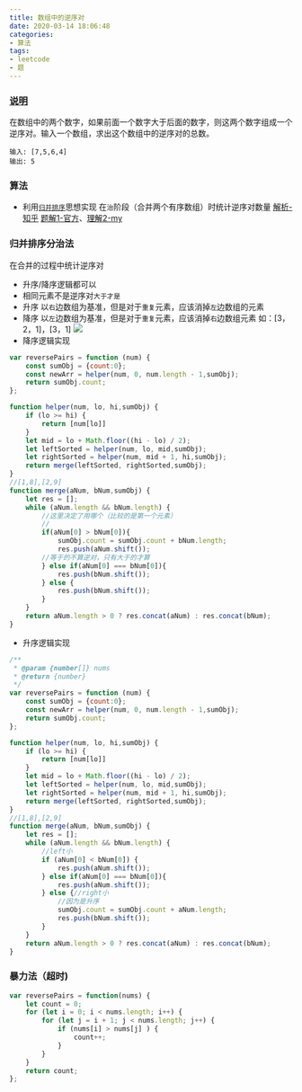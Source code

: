 ```yaml
---
title: 数组中的逆序对
date: 2020-03-14 18:06:48
categories:
- 算法
tags:
- leetcode
- 题
---
```


### [说明](https://leetcode-cn.com/problems/shu-zu-zhong-de-ni-xu-dui-lcof/)
在数组中的两个数字，如果前面一个数字大于后面的数字，则这两个数字组成一个逆序对。输入一个数组，求出这个数组中的逆序对的总数。
<!-- more -->

```
输入: [7,5,6,4]
输出: 5
```

### 算法
* 利用[`归并排序`](/2020/03/20/mergeSort/)思想实现
在`治`阶段（合并两个有序数组）时统计逆序对数量
[解析-知乎](https://zhuanlan.zhihu.com/p/66115731)
[题解1-官方](https://leetcode-cn.com/problems/shu-zu-zhong-de-ni-xu-dui-lcof/solution/shu-zu-zhong-de-ni-xu-dui-by-leetcode-solution/)、[理解2-my](https://leetcode-cn.com/problems/shu-zu-zhong-de-ni-xu-dui-lcof/solution/gui-bing-pai-xu-si-xiang-shi-xian-tong-ji-ni-xu-du/)

### 归并排序分治法
在合并的过程中统计逆序对
* 升序/降序逻辑都可以
* 相同元素不是逆序对`大于才是`
* 升序
  以`右`边数组为基准，但是对于`重复`元素，应该消掉`左`边数组的元素
* 降序
  以`左`边数组为基准，但是对于`重复`元素，应该消掉`右`边数组元素
  如：[3，2，1]，[3，1]
![](https://s1.ax1x.com/2020/05/07/Ye7sSO.jpg)
* 降序逻辑实现
```javascript
var reversePairs = function (num) {
    const sumObj = {count:0};
    const newArr = helper(num, 0, num.length - 1,sumObj);
    return sumObj.count;
};

function helper(num, lo, hi,sumObj) {
    if (lo >= hi) {
        return [num[lo]]
    }
    let mid = lo + Math.floor((hi - lo) / 2);
    let leftSorted = helper(num, lo, mid,sumObj);
    let rightSorted = helper(num, mid + 1, hi,sumObj);
    return merge(leftSorted, rightSorted,sumObj);
}
//[1,8],[2,9]
function merge(aNum, bNum,sumObj) {
    let res = [];
    while (aNum.length && bNum.length) {
        //这里决定了用哪个（比较的是第一个元素）
        //
        if(aNum[0] > bNum[0]){
            sumObj.count = sumObj.count + bNum.length;
            res.push(aNum.shift());
        //等于的不算逆对，只有大于的才算
        } else if(aNum[0] === bNum[0]){
            res.push(bNum.shift());
        } else {
            res.push(bNum.shift());
        }
    }
    return aNum.length > 0 ? res.concat(aNum) : res.concat(bNum);
}

```
* 升序逻辑实现
```javascript
/**
 * @param {number[]} nums
 * @return {number}
 */
var reversePairs = function (num) {
    const sumObj = {count:0};
    const newArr = helper(num, 0, num.length - 1,sumObj);
    return sumObj.count;
};

function helper(num, lo, hi,sumObj) {
    if (lo >= hi) {
        return [num[lo]]
    }
    let mid = lo + Math.floor((hi - lo) / 2);
    let leftSorted = helper(num, lo, mid,sumObj);
    let rightSorted = helper(num, mid + 1, hi,sumObj);
    return merge(leftSorted, rightSorted,sumObj);
}
//[1,8],[2,9]
function merge(aNum, bNum,sumObj) {
    let res = [];
    while (aNum.length && bNum.length) {
        //left小
        if (aNum[0] < bNum[0]) {
            res.push(aNum.shift());
        } else if(aNum[0] === bNum[0]){
            res.push(aNum.shift());
        } else {//right小
            //因为是升序
            sumObj.count = sumObj.count + aNum.length;
            res.push(bNum.shift());
        }
    }
    return aNum.length > 0 ? res.concat(aNum) : res.concat(bNum);
}
```

### 暴力法（超时)
```javascript
var reversePairs = function(nums) {
    let count = 0;
    for (let i = 0; i < nums.length; i++) {
        for (let j = i + 1; j < nums.length; j++) {
            if (nums[i] > nums[j] ) {
                count++;
            }
        }
    }
    return count;
};
```
